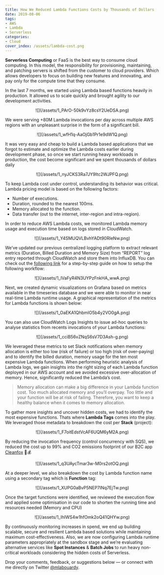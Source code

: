 ```yaml
---
title: How We Reduced Lambda Functions Costs by Thousands of Dollars
date: 2019-08-06
tags:
- AWS
- Lambda
- Serverless
categories:
- Cloud
cover_index: /assets/lambda-cost.png
---
```

**Serverless Computing** or FaaS is the best way to consume cloud computing. In this model, the responsibility for provisioning, maintaining, and patching servers is shifted from the customer to cloud providers. Which allows developers to focus on building new features and innovating, and pay only for the compute time that they consume.

In the last 7 months, we started using Lambda based functions heavily in production. It allowed us to scale quickly and brought agility to our development activities.

<center>
    ![](/assets/1_PArO-50k9vYz8csY2UeDSA.png)
</center>

We were serving +80M Lambda invocations per day across multiple AWS regions with an unpleasant surprise in the form of a significant bill.

<center>
    ![](/assets/1_wfH1q-AaOjGb1Pr1e9dW1Q.png)
</center>

It was very easy and cheap to build a Lambda based applications that we forgot to estimate and optimize the Lambda costs earlier during development phase, so once we start running heavy workloads in production, the cost become significant and we spent thousands of dollars daily 

<center>
    ![](/assets/1_nyJCKS3Ra7JY9Itc2WJPFQ.png)
</center>

To keep Lambda cost under control, understanding its behavior was critical. Lambda pricing model is based on the following factors:

* Number of executions.
* Duration, rounded to the nearest 100ms.
* Memory allocated to the function.
* Data transfer (out to the internet, inter-region and intra-region).

In order to reduce AWS Lambda costs, we monitored Lambda memory usage and execution time based on logs stored in CloudWatch.

<center>
    ![](/assets/1_Y4SMUQVLBvhYADt90RIeNw.png)
</center>

We’ve updated our previous centralized logging platform to extract relevant metrics (Duration, Billed Duration and Memory Size) from “REPORT” log entry reported through CloudWatch and store them into InfluxDB. You can check out the [following link](https://medium.com/foxintelligence-inside/centralized-logging-system-for-lambda-functions-d07d76e1a5b8?source=post_page---------------------------) for a step-by-step guide on how to setup the following workflow:

<center>
    ![](/assets/1_lVaFyR4N3UYPzFnkHA_wwA.png)
</center>

Next, we created dynamic visualizations on Grafana based on metrics available in the timeseries database and we were able to monitor in near real-time Lambda runtime usage. A graphical representation of the metrics for Lambda functions is shown below:

<center>
    ![](/assets/1_OaEKA1QhbmlO5b4y2VO0gA.png)
</center>

You can also use CloudWatch Logs Insights to issue ad-hoc queries to analyse statistics from recents invocations of your Lambda functions:

<center>
    ![](/assets/1_cciB56vZNqS6sV7D3Ash-g.png)
</center>

We leveraged these metrics to set Slack notifications when memory allocation is either too low (risk of failure) or too high (risk of over-paying) and to identify the billed duration, memory usage for the ten most expensive Lambda functions. When performing heuristic analysis of Lambda logs, we gain insights into the right sizing of each Lambda function deployed in our AWS account and we avoided excessive over-allocation of memory. Hence, significantly reduced the Lambda’s cost.

> Memory allocation can make a big difference in your Lambda function cost. Too much allocated memory and you’ll overpay. Too little and your function will be at risk of failing. Therefore, you want to keep a healthy balance when it comes to memory allocation.

To gather more insights and uncover hidden costs, we had to identify the most expensive functions. Thats where **Lambda Tags** comes into the play. We leveraged those metadata to breakdown the cost per **Stack** (project):

<center>
    ![](/assets/1_F7oitEdstVcAF6UQM6yM2A.png)
</center>

By reducing the invocation frequency (control concurrency with SQS), we reduced the cost up to 99% and CO2 emissions footprint of our B2C app [Cleanfox](https://cleanfox.io/) 🚀💰

<center>
    ![](/assets/1_q3UAycTmar3w-M0rs2otOQ.png)
</center>

At a deeper level, we also breakdown the cost by Lambda function name using a secondary tag which is **Function** tag:

<center>
    ![](/assets/1_XUPG0aBvP5NEP7INq7EjTw.png)
</center>

Once the target functions were identified, we reviewed the execution flow and applied some optimisation in our code to shorten the running time and resources needed (Memory and CPU)

<center>
    ![](/assets/1_IhlWS4w1hfOmk2oQ41QHYw.png)
</center>

By continuously monitoring increases in spend, we end up building scalable, secure and resilient Lambda based solutions while maintaining maximum cost-effectiveness. Also, we are now configuring Lambda runtime parameters appropriately at the sandbox stage and we’re evaluating alternative services like **Spot Instances** & **Batch Jobs** to run heavy non-critical workloads considering the hidden costs of Serverless.

Drop your comments, feedback, or suggestions below — or connect with me directly on Twitter [@mlabouardy](https://twitter.com/mlabouardy).


